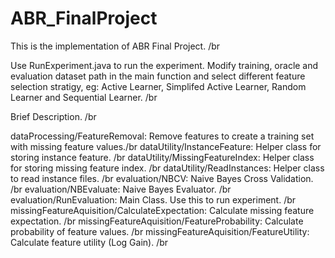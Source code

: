 ABR_FinalProject
================
This is the implementation of ABR Final Project. /br

Use RunExperiment.java to run the experiment. Modify training, oracle and evaluation dataset path in the main function and select different feature selection stratigy, eg: Active Learner, Simplifed Active Learner, Random Learner and Sequential Learner. /br

Brief Description. /br

dataProcessing/FeatureRemoval: Remove features to create a training set with missing feature values./br
dataUtility/InstanceFeature: Helper class for storing instance feature. /br
dataUtility/MissingFeatureIndex: Helper class for storing missing feature index. /br
dataUtility/ReadInstances: Helper class to read instance files. /br
evaluation/NBCV: Naive Bayes Cross Validation. /br
evaluation/NBEvaluate: Naive Bayes Evaluator. /br
evaluation/RunEvaluation: Main Class. Use this to run experiment. /br
missingFeatureAquisition/CalculateExpectation: Calculate missing feature expectation. /br
missingFeatureAquisition/FeatureProbability: Calculate probability of feature values. /br
missingFeatureAquisition/FeatureUtility: Calculate feature utility (Log Gain). /br


